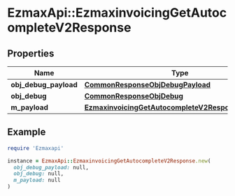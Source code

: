 # EzmaxApi::EzmaxinvoicingGetAutocompleteV2Response

## Properties

| Name | Type | Description | Notes |
| ---- | ---- | ----------- | ----- |
| **obj_debug_payload** | [**CommonResponseObjDebugPayload**](CommonResponseObjDebugPayload.md) |  |  |
| **obj_debug** | [**CommonResponseObjDebug**](CommonResponseObjDebug.md) |  | [optional] |
| **m_payload** | [**EzmaxinvoicingGetAutocompleteV2ResponseMPayload**](EzmaxinvoicingGetAutocompleteV2ResponseMPayload.md) |  |  |

## Example

```ruby
require 'Ezmaxapi'

instance = EzmaxApi::EzmaxinvoicingGetAutocompleteV2Response.new(
  obj_debug_payload: null,
  obj_debug: null,
  m_payload: null
)
```

